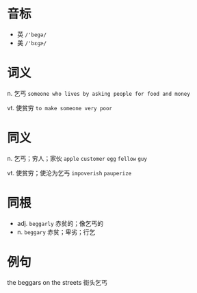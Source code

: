 # 音标

- 英 `/'begə/`
- 美 `/'bɛɡɚ/`

# 词义

n. 乞丐
`someone who lives by asking people for food and money`

vt. 使贫穷
`to make someone very poor`

# 同义

n. 乞丐；穷人；家伙
`apple` `customer` `egg` `fellow` `guy`

vt. 使贫穷；使沦为乞丐
`impoverish` `pauperize`

# 同根

- adj. `beggarly` 赤贫的；像乞丐的
- n. `beggary` 赤贫；卑劣；行乞

# 例句

the beggars on the streets
街头乞丐


